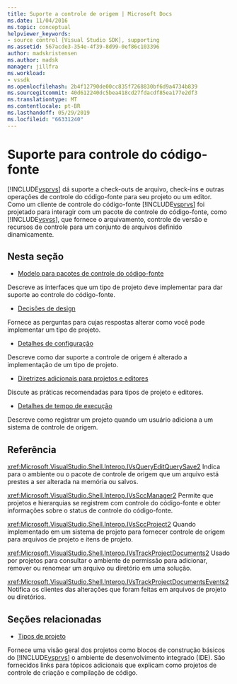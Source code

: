 ```yaml
---
title: Suporte a controle de origem | Microsoft Docs
ms.date: 11/04/2016
ms.topic: conceptual
helpviewer_keywords:
- source control [Visual Studio SDK], supporting
ms.assetid: 567acde3-354e-4f39-8d99-0ef86c103396
author: madskristensen
ms.author: madsk
manager: jillfra
ms.workload:
- vssdk
ms.openlocfilehash: 2b4f12790de00cc835f7268830bf6d9a4734b839
ms.sourcegitcommit: 40d612240dc5bea418cd27fdacdf85ea177e2df3
ms.translationtype: MT
ms.contentlocale: pt-BR
ms.lasthandoff: 05/29/2019
ms.locfileid: "66331240"
---
```

# <a name="supporting-source-control"></a>Suporte para controle do código-fonte
[!INCLUDE[vsprvs](../../code-quality/includes/vsprvs_md.md)] dá suporte a check-outs de arquivo, check-ins e outras operações de controle do código-fonte para seu projeto ou um editor. Como um cliente de controle do código-fonte [!INCLUDE[vsprvs](../../code-quality/includes/vsprvs_md.md)] foi projetado para interagir com um pacote de controle do código-fonte, como [!INCLUDE[vsvss](../../extensibility/includes/vsvss_md.md)], que fornece o arquivamento, controle de versão e recursos de controle para um conjunto de arquivos definido dinamicamente.

## <a name="in-this-section"></a>Nesta seção
- [Modelo para pacotes de controle do código-fonte](../../extensibility/internals/model-for-source-control-packages.md)

 Descreve as interfaces que um tipo de projeto deve implementar para dar suporte ao controle do código-fonte.

- [Decisões de design](../../extensibility/internals/source-control-design-decisions.md)

 Fornece as perguntas para cujas respostas alterar como você pode implementar um tipo de projeto.

- [Detalhes de configuração](../../extensibility/internals/source-control-configuration-details.md)

 Descreve como dar suporte a controle de origem é alterado a implementação de um tipo de projeto.

- [Diretrizes adicionais para projetos e editores](../../extensibility/internals/additional-source-control-guidelines-for-projects-and-editors.md)

 Discute as práticas recomendadas para tipos de projeto e editores.

- [Detalhes de tempo de execução](../../extensibility/internals/source-control-runtime-details.md)

 Descreve como registrar um projeto quando um usuário adiciona a um sistema de controle de origem.

## <a name="reference"></a>Referência
 <xref:Microsoft.VisualStudio.Shell.Interop.IVsQueryEditQuerySave2> Indica para o ambiente ou o pacote de controle de origem que um arquivo está prestes a ser alterada na memória ou salvos.

 <xref:Microsoft.VisualStudio.Shell.Interop.IVsSccManager2> Permite que projetos e hierarquias se registrem com controle do código-fonte e obter informações sobre o status de controle do código-fonte.

 <xref:Microsoft.VisualStudio.Shell.Interop.IVsSccProject2> Quando implementado em um sistema de projeto para fornecer controle de origem para arquivos de projeto e itens de projeto.

 <xref:Microsoft.VisualStudio.Shell.Interop.IVsTrackProjectDocuments2> Usado por projetos para consultar o ambiente de permissão para adicionar, remover ou renomear um arquivo ou diretório em uma solução.

 <xref:Microsoft.VisualStudio.Shell.Interop.IVsTrackProjectDocumentsEvents2> Notifica os clientes das alterações que foram feitas em arquivos de projeto ou diretórios.

## <a name="related-sections"></a>Seções relacionadas
- [Tipos de projeto](../../extensibility/internals/project-types.md)

 Fornece uma visão geral dos projetos como blocos de construção básicos do [!INCLUDE[vsprvs](../../code-quality/includes/vsprvs_md.md)] o ambiente de desenvolvimento integrado (IDE). São fornecidos links para tópicos adicionais que explicam como projetos de controle de criação e compilação de código.